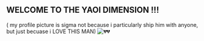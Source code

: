 ## WELCOME TO THE YAOI DIMENSION !!!

( my profile picture is sigma not because i particularly ship him with anyone, but just becuase i LOVE THIS MAN)
![💔💔](https://files.catbox.moe/7v9lq3.jpg)
